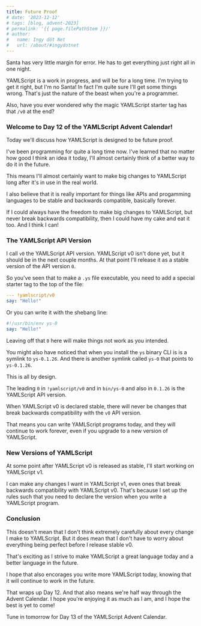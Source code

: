 ```yaml
---
title: Future Proof
# date: '2023-12-12'
# tags: [blog, advent-2023]
# permalink: '{{ page.filePathStem }}/'
# author:
#   name: Ingy döt Net
#   url: /about/#ingydotnet
---
```


Santa has very little margin for error.
He has to get everything just right all in one night.

YAMLScript is a work in progress, and will be for a long time.
I'm trying to get it right, but I'm no Santa!
In fact I'm quite sure I'll get some things wrong.
That's just the nature of the beast when you're a programmer.

Also, have you ever wondered why the magic YAMLScript starter tag has that `/v0`
at the end?

### Welcome to Day 12 of the YAMLScript Advent Calendar!

Today we'll discuss how YAMLScript is designed to be future proof.

I've been programming for quite a long time now.
I've learned that no matter how good I think an idea it today, I'll almost
certainly think of a better way to do it in the future.

This means I'll almost certainly want to make big changes to YAMLScript long
after it's in use in the real world.

I also believe that it is really important for things like APIs and progamming
languages to be stable and backwards compatible, basically forever.

If I could always have the freedom to make big changes to YAMLScript, but never
break backwards compatibility, then I could have my cake and eat it too.
And I think I can!

### The YAMLScript API Version

I call `v0` the YAMLScript API version.
YAMLScript v0 isn't done yet, but it should be in the next couple months.
At that point I'll release it as a stable version of the API version `0`.

So you've seen that to make a `.ys` file executable, you need to add a special
starter tag to the top of the file:

```yaml
--- !yamlscript/v0
say: "Hello!"
```

Or you can write it with the shebang line:

```yaml
#!/usr/bin/env ys-0
say: "Hello!"
```

Leaving off that `0` here will make things not work as you intended.

You might also have noticed that when you install the `ys` binary CLI is is a
symlink to `ys-0.1.26`.
And there is another symlink called `ys-0` that points to `ys-0.1.26`.

This is all by design.

The leading `0` in `!yamlscript/v0` and in `bin/ys-0` and also in `0.1.26` is
the YAMLScript API version.

When YAMLScript v0 is declared stable, there will never be changes that break
backwards compatibility with the `v0` API version.

That means you can write YAMLScript programs today, and they will continue to
work forever, even if you upgrade to a new version of YAMLScript.


### New Versions of YAMLScript

At some point after YAMLScript v0 is released as stable, I'll start working on
YAMLScript v1.

I can make any changes I want in YAMLScript v1, even ones that break backwards
compatibility with YAMLScript v0.
That's because I set up the rules such that you need to declare the version when
you write a YAMLScript program.


### Conclusion

This doesn't mean that I don't think extremely carefully about every change I
make to YAMLScript.
But it does mean that I don't have to worry about everything being perfect
before I release stable v0.

That's exciting as I strive to make YAMLScript a great language today and a
better language in the future.

I hope that also encorages you write more YAMLScript today, knowing that it will
continue to work in the future.

That wraps up Day 12.
And that also means we're half way through the Advent Calendar.
I hope you're enjoying it as much as I am, and I hope the best is yet to come!

Tune in tomorrow for Day 13 of the YAMLScript Advent Calendar.
